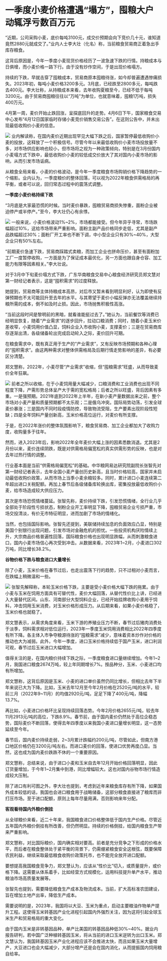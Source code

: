 # 一季度小麦价格遭遇“塌方”，囤粮大户动辄浮亏数百万元

“近期，公司采购小麦，底价每吨3100元，成交价预期会向下竞价几十元，谁知道竟然2880元就成交了。”业内人士李大壮（化名）称，当前粮食贸易商正着急出手库存粮食。

这背后原因是，今年一季度小麦现货价格经历了一波急速下跌的行情。持粮成本与日俱增，而小麦价格一路下行。由于没有炒作空间，于是出现价格塌方。

持续的下跌，早就击穿了囤粮成本，贸易商原本囤粮待涨，如今却普遍遭遇惨痛损失。2023年初，每吨小麦价格3200多元。3月底，已经跌至2800多元，每吨跌去400元。李大壮称，从持粮成本来看，去年收购夏粮至今，已经不低于每吨3200元。由于贸易商囤粮往往以“万吨”为单位，也就意味着，囤粮1万吨，损失400万元。

4月第一周，麦价开始止跌回涨，呈探底回升的走势。4月6日下午，国家粮食交易中心发布“4月12日国家临时存储小麦竞价销售交易公告”。在这则公告中，并未出现最低收购价小麦的信息。

![](https://inews.gtimg.com/om_bt/OyT1W2zlETkMugCpTFUzVKYiTKaNSKnDuMC6cBqNackV8AA/1000)
业内解读称，在国内麦价近期出现罕见大幅下跌之后，国家暂停最低收购价小麦的投放，这释放了一个积极信号。尽管今年以来最低收购价小麦市场投放量不多，对市场供应影响也较小，但市场将之视为一种政策倾向，特别是在3月份国内小麦塌方式下跌中，最低收购价小麦的较低成交价放大了其对国内小麦市场的影响，从而引发市场诟病。

从粮食全局来看，小麦的价格波动，是今年一季度粮食市场购销价格下降趋势的一个缩影。业内认为，一季度粮价的整体回落，可以视为2022年粮食供需格局的再平衡，或者可以说，回归常态过程中的震荡式调整。

**一季度小麦价格持续下跌**

“3月底是大家最恐慌的时候。当时麦价暴跌，囤粮贸易商损失惨重，面粉企业被迫停产或半停产。”至今，李大壮仍心有余悸。

![](https://inews.gtimg.com/om_bt/OSQRm1Qikj2uczxXzzmadbkXa54iQJx-VQqt8utwMoQN0AA/1000)
一般来说，小麦价格波动1%~2%，市场都能接受。但今年异乎寻常，市场跌幅超过10%，这给市场带来严重影响。面粉主副产品价格同步走低，尤其是副产品跌幅超过30%；面粉厂开工率也不断下调，中小型企业只有30%~40%，大型企业只有50%左右。

“前期麦价急速下跌，贸易商踩踏式卖粮，而加工企业也拼命压价，甚至有面粉加工厂一度暂停收购，一方面是为了保证成本最优化，另一方面也跟自身仓容、加工能力有限等因素相关。”李大壮说。

对于3月中下旬麦价塌方式下跌，广东华南粮食交易中心粮食经济研究员郑文慧对第一财经记者表示，这是“囤积需求”的过度释放。

她提到，贸易商等主体持粮成本高昂，对后市又暂未看到明显利好，认为即使有反弹预期也不太可能回升至去年的水平。与其寄望于麦价小幅反弹亦无法覆盖继续持粮所需的成本，倒不如及时止损。因此，市场抛售积极性高涨。

“当前这段时间是黎明前的黑暗，就看谁能挺过去了。”她认为，当前餐饮等消费已经明显恢复，随着“产业需求”的逐步回升，拉动口粮消费；同时，随着小麦玉米价差收窄，小麦饲用价值凸显，饲料企业入市收购小麦，支撑麦价；三是在贸易商库存逐渐出清，各级储备轮出完成启动轮入之际，麦价回升可期。

在粮食需求中，既有真正用于生产的“产业需求”，又有反映市场预期和各种心理的“囤积需求”。由这两种需求对整体供需格局及后期行情走势影响的差异，有必要区分清楚。

郑文慧称，2022年，小麦尽管“产业需求”收缩，但“囤粮需求”旺盛，从而导致麦价全年狂飙。

![](https://inews.gtimg.com/om_bt/OH0p8H3xZgiaynNL0sGmfU0kEytKOfqaf6KKXf_rDylFQAA/1000)
前者之所以收缩，在于小麦饲用量大幅减少，口粮消费和工业消费也出现不同程度下降，产需形势总体呈产大于需的宽松格局；后者之所以旺盛，背后因素有多重。一是强预期。2021年底到2022年上半年，在新小麦产量数据出来之前，整个市场对小麦产量和质量预期都不太乐观；二是俄乌冲突。国际局势动荡，引发全球麦价暴涨；三是国内不同时段疫情防控，导致物流受阻，生产要素出现阶段性短缺；四是全年饲料产量创新高，玉米价格高位运行，对麦价有所支撑。

于是，在2022年涨价的整体氛围影响下，粮食贸易商、加工企业都加大了收购力度，收购量多于往年。

然而，进入2023年后，影响2022年全年麦价大幅上涨的因素悉数消退。尤其是2月份以来，麦价连续阴跌，既是对供需格局偏宽松的真实供需形势的反映，也是对去年过热行情的调整。

行业基本面是当前“供需格局偏宽松”的基础。中华粮网易达研究院副院长张智先对第一财经记者表示，去年全国小麦产量创历史新高，且当时价格较高，国家并未启动最低收购价政策，从而市场上当季小麦余粮较多。同时，累计进口小麦连续第二年超出进口关税配额。再加上春节后各级储备库轮换出库，密集投放最低收购价小麦，给市场造成较大供应压力。

其次是市场恐慌情绪蔓延。张智先称，麦价持续下跌，引发恐慌情绪，全行业几乎全部处于阶段性亏损状态，制粉企业开工率明显下降，囤粮贸易企业亏损严重，市场交投清淡，有价无市特征明显，进而加剧了市场的情绪化。

当然，也包括国际影响。张智先还提到，美联储持续加息的负面效应凸显，特别是美国个别银行出现问题，引发市场对金融危机的担忧。一些投资机构厌险情续上升，大宗商品价格普遍性回落，国际粮食价格也出现明显跌幅，从而刺激粮食进口，国内小麦市场信心再次受到冲击。从数据来看，2023年1~2月，小麦进口302万吨，同比增长38.2%。

**谷物价格下跌与粮食进口大量增长**

除了小麦，玉米价格在春节过后，也走出震荡下行的趋势，只不过相对小麦而言，在跌幅上稍微温和一些。

![](https://inews.gtimg.com/om_bt/OPE9wG9102llm0MKcKejwVOFXTk3OEywBUxrZvHPp3fIoAA/1000)
张智先解释称，本轮玉米价格下跌，主要是受小麦价格大幅下跌的拖累。由于小麦与玉米在饲用方面具有可替代性，麦价大幅回落，从替代性价比上讲，已经进入大量替代区间。山东、河南部分大型饲料企业，已经开始挂牌收购小麦用于饲料，冲击饲用玉米消费，对玉米价格形成压力。从后期来看，如果小麦价格稳了，玉米价格也就稳了。

郑文慧表示，从需求角度来看，玉米下游的养殖业压力不断，春节过后猪肉消费处于淡季，饲料需求相对低位运行，2023年一季度玉米饲用消费相比2022年四季度有所下降。各主体入市争夺粮源待涨的“囤粮需求”减少，意味着资本炒作对价格的推动也大为减弱。此外，今年一季度，进口玉米价格持续低于国产玉米，进口利润可观，春节过后玉米进口大幅增加。

值得关注的是，在国内粮价持续下跌之际，一季度粮食进口量继续增加。今年1~2月，我国进口粮食2674万吨，较上年同期增长7%。按品种分，玉米、小麦进口均有所增加。

郑文慧称，这背后原因是玉米、小麦的进口单价虽然仍同比增长，但相比去年下半年来说已大为下降。比如，玉米去年12月至今年2月价格在2520元/吨的水平，较前三月（2022年9~11月）的均值2920元/吨，足足下降了400元/吨，降幅13.7%。

再比如，小麦进口价格环比呈现持续回落态势。今年2月价格2655元/吨，较去年11月2913元/吨的高位，下跌8.9%。春节前，由于国内麦价仍然处于高位企稳态势，国际麦价不断回落，使得去年四季度以来我国小麦进口量增长明显，这一态势延续至今年。

春节后，国内麦价持续走弱，2~3月累计跌幅约200元/吨，尽管如此，但南方港口地区价格仍在3200元/吨左右。而进口麦价的回落，使进口优势再度凸显。当然，这也成为国内麦价跌跌不休的一个重要原因。

郑文慧称，总结来说，由于进口小麦和玉米自去年12月开始价格回落明显，因此订货量增加，于今年1~2月集中到港，同比增幅较大。这也对国内谷物市场行情造成较大压制。

除了进口有利可图之外，李大壮也提到，考虑到近年来粮食库存有所下降，如果国外成本较低的话，我国也会进口粮食用于战略储备，这部分粮食直接进了粮库而非打压市场。至于进口配额，原则上每年尽量用满，否则影响来年分配。

**客观看待国内外粮价倒挂**

从全球粮价来看，近二十年来，我国粮食进口价格整体低于国内生产价格。尽管近五年国内外粮价倒挂有所改善，但仍然明显。持续的价格倒挂，给国内粮食生产带来严重影响。

郑文慧称，对比国际粮价，国内确实相对要高。前者是充分竞争之下形成的价格水平，而后者在粮食整体处于紧平衡的背景下，仍需绷紧粮食安全这根弦，既要保障农民利益，继续采取最低粮食收购价政策托市，也不能完全放开进口配额。

要想提高我国粮食竞争力，郑文慧认为，应该从“性价比”切入，或质量提升，或价格下降。这需要从体系着手，比如经营方式规模化，运用科技提升单产水平，推动粮油市场高质量发展等。

张智先也提到，需要降低粮食生产成本及物流成本。当前，扩大高标准农田建设，旨在增加土地产出率，降低生产成本。

需要说明的是，2023年，我国将以大豆、玉米为重点，启动主要粮油作物单产提升工程。这使得玉米转基因产业化进程引起国内外强烈关注，因为这将引起全球玉米生产和贸易格局的重大变化。

由于国内玉米是非转基因品种，单产比美国的转基因品种低30%~40%。据业内报告研判，若中国广泛种植转基因玉米，将从当前的进口玉米逆转为出口玉米。郑文慧认为，我国转基因玉米产业化进程应该不会推进太快，而且如果玉米大量增产，大豆进口也会大幅减少，大部分增产还是会在国内消化，从而提振国内饲用粮自给率。

